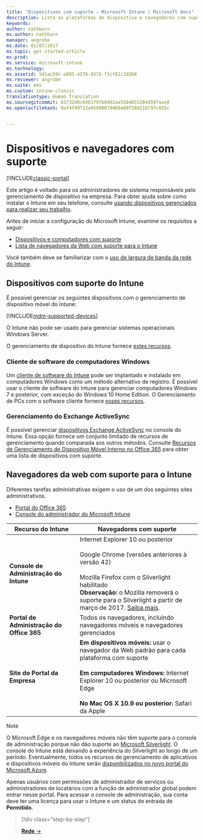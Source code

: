 ```yaml
---
title: "Dispositivos com suporte – Microsoft Intune | Microsoft Docs"
description: Lista as plataformas de dispositivo e navegadores com suporte para o gerenciamento de dispositivo do Intune
keywords: 
author: nathbarn
ms.author: nathbarn
manager: angrobe
ms.date: 02/07/2017
ms.topic: get-started-article
ms.prod: 
ms.service: microsoft-intune
ms.technology: 
ms.assetid: 5d1ac59c-a885-4276-8576-f3cf81c2d268
ms.reviewer: angrobe
ms.suite: ems
ms.custom: intune-classic
translationtype: Human Translation
ms.sourcegitcommit: b3732d0c6461f9fb8462ae5584055204d597aae0
ms.openlocfilehash: 0af4f49713a65900079d69a09f20d210797c935c


---
```


# <a name="supported-devices-and-browsers"></a>Dispositivos e navegadores com suporte

[!INCLUDE[classic-portal](../includes/classic-portal.md)]

Este artigo é voltado para os administradores de sistema responsáveis pelo gerenciamento de dispositivo na empresa. Para obter ajuda sobre como instalar o Intune em seu telefone, consulte [usando dispositivos gerenciados para realizar seu trabalho](https://docs.microsoft.com/intune/enduser/company-portal-frequently-asked-questions).

Antes de iniciar a configuração do Microsoft Intune, examine os requisitos a seguir:

- [Dispositivos e computadores com suporte](#intune-supported-devices)
- [Lista de navegadores da Web com suporte para o Intune](#intune-supported-web-browsers)

Você também deve se familiarizar com o [uso de largura de banda da rede do Intune](network-bandwidth-use.md).

## <a name="intune-supported-devices"></a>Dispositivos com suporte do Intune

É possível gerenciar os seguintes dispositivos com o gerenciamento de dispositivo móvel do Intune:

[!INCLUDE[mdm-supported-devices](../includes/mdm-supported-devices.md)]

O Intune não pode ser usado para gerenciar sistemas operacionais Windows Server.

O gerenciamento de dispositivo do Intune fornece [estes recursos](mobile-device-management-capabilities-in-microsoft-intune.md).

### <a name="windows-pc-software-client"></a>Cliente de software de computadores Windows

Um [cliente de software do Intune](/intune/deploy-use/manage-windows-pcs-with-microsoft-intune) pode ser implantado e instalado em computadores Windows como um método alternativo de registro. É possível usar o cliente de software do Intune para gerenciar computadores Windows 7 e posterior, com exceção do Windows 10 Home Edition. O Gerenciamento de PCs com o software cliente fornece [esses recursos](windows-pc-management-capabilities-in-microsoft-intune.md).

### <a name="exchange-activesync-management"></a>Gerenciamento do Exchange ActiveSync

É possível gerenciar [dispositivos Exchange ActiveSync](/intune/deploy-use/mobile-device-management-with-exchange-activesync-and-microsoft-intune) no console do Intune. Essa opção fornece um conjunto limitado de recursos de gerenciamento quando comparada aos outros métodos. Consulte [Recursos de Gerenciamento de Dispositivo Móvel Interno no Office 365](https://support.office.com/article/Capabilities-of-built-in-Mobile-Device-Management-for-Office-365-a1da44e5-7475-4992-be91-9ccec25905b0) para obter uma lista de dispositivos com suporte.

## <a name="intune-supported-web-browsers"></a>Navegadores da web com suporte para o Intune

Diferentes tarefas administrativas exigem o uso de um dos seguintes sites administrativos.

- [Portal do Office 365](http://go.microsoft.com/fwlink/p/?LinkId=698854)
- [Console do administrador do Microsoft Intune](https://admin.manage.microsoft.com/)

|Recurso do Intune |Navegadores com suporte|
|---------|---------|
|**Console de Administração do Intune**     |  Internet Explorer 10 ou posterior<br /><br />Google Chrome (versões anteriores à versão 42)<br /><br />Mozilla Firefox com o Silverlight habilitado<br />**Observação:** o Mozilla removerá o suporte para o Silverlight a partir de março de 2017. [Saiba mais](https://go.microsoft.com/fwlink/?linkid=836872). |
|**Portal de Administração do Office 365**     |Todos os navegadores, incluindo navegadores móveis e navegadores gerenciados  |
|**Site do Portal da Empresa**     |**Em dispositivos móveis:** usar o navegador da Web padrão para cada plataforma com suporte   <br /><br />**Em computadores Windows:** Internet Explorer 10 ou posterior ou Microsoft Edge<br /><br />**No Mac OS X 10.9 ou posterior:** Safari da Apple    |

> [!Note]
> O Microsoft Edge e os navegadores móveis não têm suporte para o console de administração porque não dão suporte ao [Microsoft Silverlight](https://msdn.microsoft.com/en-us/library/cc838158(v=vs.95).aspx). O console do Intune está deixando a experiência do Silverlight ao longo de um período. Eventualmente, todos os recursos de gerenciamento de aplicativos e dispositivos móveis do Intune serão [disponibilizados no novo portal do Microsoft Azure](https://blogs.technet.microsoft.com/enterprisemobility/2015/11/17/enhancing-managed-mobile-productivity/).


Apenas usuários com permissões de administrador de serviços ou administradores de locatários com a função de administrador global podem entrar nesse portal. Para acessar o console de administração, sua conta deve ter uma licença para usar o Intune e um status de entrada de **Permitido**.

>[!div class="step-by-step"]

>[**Rede** &rarr;](network-bandwidth-use.md)  



<!--HONumber=Feb17_HO2-->


